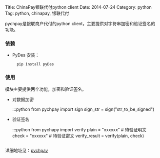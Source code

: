 Title: ChinaPay银联代付python client
Date: 2014-07-24
Category: python
Tag: python, chinapay, 银联代付


pychpay是银联商户代付的python client，主要提供对字符串加密和验证签名的功能。


### 依赖

* PyDes
    安装： 
        
        pip install pyDes

### 使用
模块主要提供两个功能，加密和验证签名。

* 对数据加密
    
    :::python
        from pychpay import sign
        sign_str = sign("str_to_be_signed")
    
* 验证签名

    :::python
        from pychapy import verify
        plain = "xxxxxx"    # 待验证明文
        check = "xxxxxx"    # 待验证密文
        verify_result = verify(plain, check)
    ```

详细地址见：[pychpay](https://github.com/wbsking/pychpay.git)